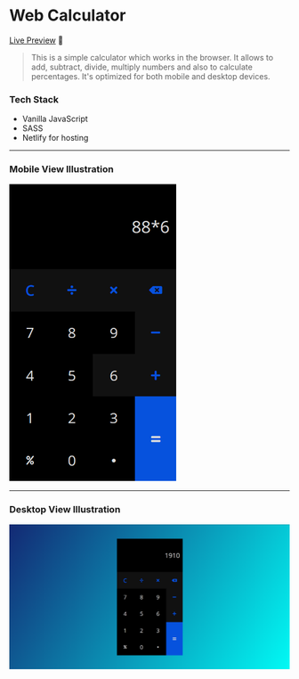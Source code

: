 # Web Calculator

[Live Preview](https://sample-calculator.netlify.app/) 🚀

> This is a simple calculator which works in the browser. It allows to add, subtract, divide, multiply numbers and also to calculate percentages. It's optimized for both mobile and desktop devices.

### Tech Stack

- Vanilla JavaScript
- SASS
- Netlify for hosting

---

### Mobile View Illustration

<img src="./screenshots/mobile.png" alt="Mobile View Illustration" width="300"/>

---

### Desktop View Illustration

<img src="./screenshots/desktop.png" alt="Desktop View Illustration"/>

